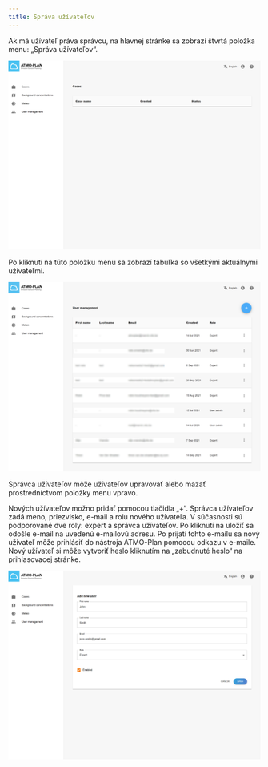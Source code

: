 ```yaml
---
title: Správa užívateľov
---
```


Ak má užívateľ práva správcu, na hlavnej stránke sa zobrazí štvrtá položka menu: „Správa užívateľov“.

![User management menu](./images/user_menu.png)

Po kliknutí na túto položku menu sa zobrazí tabuľka so všetkými aktuálnymi užívateľmi.

![User overview](./images/user_overview.png)

Správca užívateľov môže užívateľov upravovať alebo mazať prostredníctvom položky menu vpravo.


Nových užívateľov možno pridať pomocou tlačidla „+“. Správca užívateľov zadá meno, priezvisko, e-mail a rolu nového užívateľa. V súčasnosti sú podporované dve roly: expert a správca užívateľov. Po kliknutí na uložiť sa odošle e-mail na uvedenú e-mailovú adresu. Po prijatí tohto e-mailu sa nový užívateľ môže prihlásiť do nástroja ATMO-Plan pomocou odkazu v e-maile. Nový užívateľ si môže vytvoriť heslo kliknutím na „zabudnuté heslo“ na prihlasovacej stránke.


![User detail](./images/user_detail.png)
